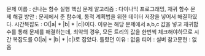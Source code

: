 문제 이름 : 신나는 함수 실행
핵심 문제 알고리즘 : 다이나믹 프로그래밍, 재귀 함수
문제 해결 방안 : 문제에서 준 함수에, 동적 계획법을 위한 데이터 저장을 넣어서 해결하였다.
시간복잡도 : O(|a| * |b| * |c|)이다. 이유는 해당 문제에서 a,b,c 값을 넣고 재귀함수를 통해 문제를 해결하는데, 최악의 경우, 모든 트리의 값을 한번씩 체크해야하므로 시간 복잡도를 O(|a| * |b| * |c|)로 잡았다.
틀렸던 이유 : 없음
티어 : 실버
참고문헌 : 없음
